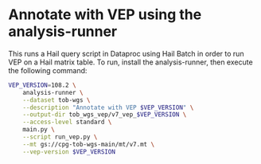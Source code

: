 # Annotate with VEP using the analysis-runner

This runs a Hail query script in Dataproc using Hail Batch in order to run VEP on a Hail matrix table. To run, install the analysis-runner, then execute the following command:

```sh
VEP_VERSION=108.2 \
    analysis-runner \
    --dataset tob-wgs \
    --description "Annotate with VEP $VEP_VERSION" \
    --output-dir tob_wgs_vep/v7_vep_$VEP_VERSION \
    --access-level standard \
    main.py \
    --script run_vep.py \
    --mt gs://cpg-tob-wgs-main/mt/v7.mt \
    --vep-version $VEP_VERSION
```
